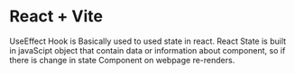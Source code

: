 # React + Vite

UseEffect Hook is Basically used to used state in react. React State is built in javaScipt object that contain data or information about component, so if there is change in state Component on webpage re-renders.
